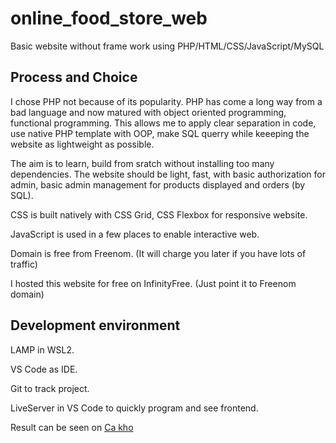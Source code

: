 # online_food_store_web
Basic website without frame work using PHP/HTML/CSS/JavaScript/MySQL

## Process and Choice


I chose PHP not because of its popularity. PHP has come a long way from a bad language and now matured with object oriented programming, functional programming. This allows me to apply clear separation in code, use native PHP template with OOP, make SQL querry while keeeping the website as lightweight as possible. 

The aim is to learn, build from sratch without installing too many dependencies. The website should be light, fast, with basic authorization for admin, basic admin management for products displayed and orders (by SQL).    

CSS is built natively with CSS Grid, CSS Flexbox for responsive website. 

JavaScript is used in a few places to enable interactive web. 

Domain is free from Freenom. (It will charge you later if you have lots of traffic)

I hosted this website for free on InfinityFree. (Just point it to Freenom domain) 

## Development environment

LAMP in WSL2. 

VS Code as IDE. 

Git to track project.

LiveServer in VS Code to quickly program and see frontend.

Result can be seen on [Ca kho](http://cakho.ml/)
